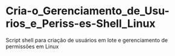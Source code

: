 # Cria-o_Gerenciamento_de_Usu-rios_e_Periss-es-Shell_Linux
Script shell para criação de usuários em lote e gerenciamento de permissões em Linux 
